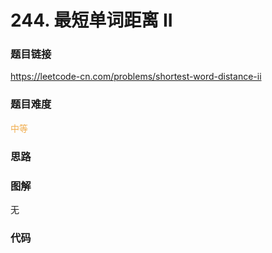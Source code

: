 # 244. 最短单词距离 II

### 题目链接

https://leetcode-cn.com/problems/shortest-word-distance-ii

### 题目难度

<font color=#F0AD4E>中等</font>

### 思路



### 图解

无

### 代码

```python
```